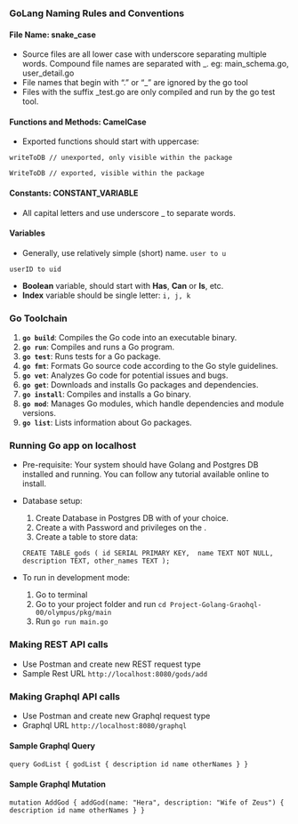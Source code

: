 ### GoLang Naming Rules and Conventions

#### File Name: snake_case

- Source files are all lower case with underscore separating multiple words.
Compound file names are separated with _. eg: main_schema.go, user_detail.go
- File names that begin with “.” or “_” are ignored by the go tool
- Files with the suffix _test.go are only compiled and run by the go test tool.

#### Functions and Methods: CamelCase
- Exported functions should start with uppercase:

`writeToDB // unexported, only visible within the package`

`WriteToDB // exported, visible within the package`

#### Constants: CONSTANT_VARIABLE
- All capital letters and use underscore _ to separate words.

#### Variables
- Generally, use relatively simple (short) name.
`user to u`

`userID to uid`

- **Boolean** variable, should start with **Has**, **Can** or **Is**, etc.
- **Index** variable should be single letter: `i, j, k`



### Go Toolchain

1. **`go build`**: Compiles the Go code into an executable binary.
2. **`go run`**: Compiles and runs a Go program.
3. **`go test`**: Runs tests for a Go package.
4. **`go fmt`**: Formats Go source code according to the Go style guidelines.
5. **`go vet`**: Analyzes Go code for potential issues and bugs.
6. **`go get`**: Downloads and installs Go packages and dependencies.
7. **`go install`**: Compiles and installs a Go binary.
8. **`go mod`**: Manages Go modules, which handle dependencies and module versions.
9. **`go list`**: Lists information about Go packages.

### Running Go app on localhost
- Pre-requisite: Your system should have Golang and Postgres DB installed and running. You can follow any tutorial available online to install. 


- Database setup:
  1. Create Database in Postgres DB with <db-name> of your choice.
  2. Create a <db-role> with Password and privileges on the <db-name>.
  3. Create a table to store data:

  `CREATE TABLE gods ( id SERIAL PRIMARY KEY,  name TEXT NOT NULL, description TEXT, other_names TEXT );`


- To run in development mode:
  1. Go to terminal
  2. Go to your project folder and run `cd Project-Golang-Graohql-00/olympus/pkg/main`
  3. Run `go run main.go`

### Making REST API calls
- Use Postman and create new REST request type
- Sample Rest URL `http://localhost:8080/gods/add`

### Making Graphql API calls
- Use Postman and create new Graphql request type
- Graphql URL `http://localhost:8080/graphql`
#### Sample Graphql Query
`query GodList {
godList {
description
id
name
otherNames
}
}`

#### Sample Graphql Mutation
`mutation AddGod {
    addGod(name: "Hera", description: "Wife of Zeus") {
        description
        id
        name
        otherNames
    }
}
`